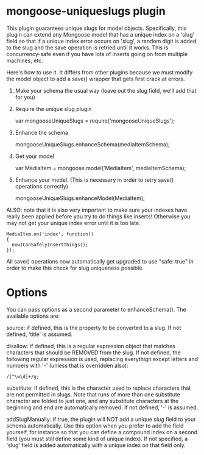 mongoose-uniqueslugs plugin
===========================

This plugin guarantees unique slugs for model objects. Specifically, this plugin can extend any Mongoose model that 
has a unique index on a 'slug' field so that if a unique index error occurs on 'slug', a random digit is added to 
the slug and the save operation is retried until it works. This is concurrency-safe even if you have lots of inserts 
going on from multiple machines, etc. 

Here's how to use it. It differs from other plugins because we must modify the model object to add a save() 
wrapper that gets first crack at errors.

1. Make your schema the usual way (leave out the slug field, we'll add that for you)

2. Require the unique slug plugin

    var mongooseUniqueSlugs = require('mongooseUniqueSlugs');

3. Enhance the schema

    mongooseUniqueSlugs.enhanceSchema(mediaItemSchema);

4. Get your model

    var MediaItem = mongoose.model('MediaItem', mediaItemSchema);

5. Enhance your model. (This is necessary in order to retry save() operations correctly)

    mongooseUniqueSlugs.enhanceModel(MediaItem);

ALSO: note that it is also very important to make sure your indexes have really 
been applied before you try to do things like inserts! Otherwise you may not get 
your unique index error until it is too late.
 
    MediaItem.on('index', function()
    {
      nowICanSafelyInsertThings();
    });

All save() operations now automatically get upgraded to use "safe: true" in order to make this check for slug uniqueness possible.

Options
=======

You can pass options as a second parameter to enhanceSchema(). The available options are:

source: if defined, this is the property to be converted to a slug. If not defined, 'title' is assumed.

disallow: if defined, this is a regular expression object that matches characters that should be REMOVED from the slug. If not defined, the following regular expression is used, replacing everythign except letters and numbers with '-' (unless that is overridden also):

    /[^\w\d]+/g;

substitute: if defined, this is the character used to replace characters that are not permitted in slugs. Note that runs of more than one substitute character are folded to just one, and any substitute characters at the beginning and end are automatically removed. If not defined, '-' is assumed.

addSlugManually: if true, the plugin will NOT add a unique slug field to your schema automatically. Use this option when you prefer to add the field yourself, for instance so that you can define a compound index on a second field (you must still define some kind of unique index). If not specified, a 'slug' field is added automatically with a unique index on that field only.
